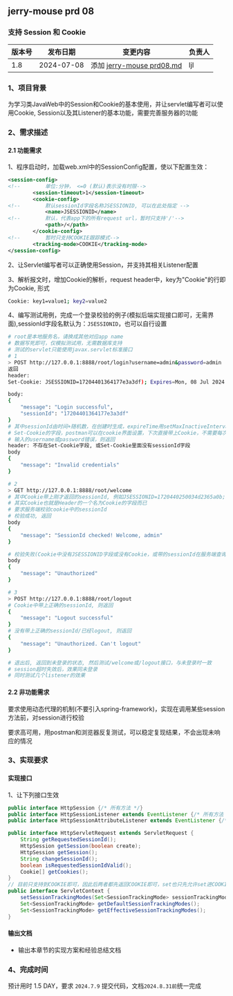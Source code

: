 ## jerry-mouse prd 08

### 支持 Session 和 Cookie

| 版本号 | 发布日期       | 变更内容                                  | 负责人 |
|-----|------------|---------------------------------------|-----|
| 1.8 | 2024-07-08 | 添加 [jerry-mouse prd08.md](./prd08.md) | ljl |

### 1、项目背景
为学习类JavaWeb中的Session和Cookie的基本使用，并让servlet编写者可以使用Cookie, Session以及其Listener的基本功能，需要完善服务器的功能

### 2、需求描述
#### 2.1 功能需求

1、程序启动时，加载web.xml中的SessionConfig配置，使以下配置生效：
```xml
<session-config>
<!--        单位:分钟， <=0 (默认)表示没有时限-->
        <session-timeout>1</session-timeout>
        <cookie-config>
<!--        默认sessionId字段名称JSESSIONID, 可以在此处指定 -->
            <name>JSESSIONID</name>
<!--        默认，代表app下的所有request url，暂时只支持'/'-->
            <path>/</path>
        </cookie-config>
<!--        暂时只支持COOKIE跟踪模式-->
        <tracking-mode>COOKIE</tracking-mode>
</session-config>
```


2、让Servlet编写者可以正确使用Session，并支持其相关Listener配置

3、解析报文时，增加Cookie的解析，request header中，key为"Cookie"的行即为Cookie, 形式
```bash
Cookie: key1=value1; key2=value2
```

4、编写测试用例，完成一个登录校验的例子(模拟后端实现接口即可，无需界面),sessionId字段名默认为：`JSESSIONID`，也可以自行设置
```bash
# root是本地服务名，请换成其他对应app name
# 数据写死即可，仅模拟测试用，无需数据库支持
# 测试的servlet只能使用javax.servlet标准接口
# 1
> POST http://127.0.0.1:8888/root/login?username=admin&password=admin
返回
header:
Set-Cookie: JSESSIONID=17204401364177e3a3df); Expires=Mon, 08 Jul 2024 13:02:16 GMT

body:
{
    "message": "Login successful",
    "sessionId": "17204401364177e3a3df"
}
# 其中sessionId由时间+随机数，在创建时生成，expireTime用setMaxInactiveInterval生成，设置较长的时间
# Set-Cookie的字段，postman可以在cookie界面设置，下次直接带上Cookie，不需要每次拷贝
# 输入的username或password错误，则返回
header: 不存在Set-Cookie字段, 或Set-Cookie里面没有sessionId字段
body
{
    "message": "Invalid credentials"
}

# 2
> GET http://127.0.0.1:8888/root/welcome
# 其中Cookie带上刚才返回的sessionId, 例如JSESSIONID=1720440250034d2365a0b;
# 其实Cookie也就是Header的一个名为Cookie的字段而已
# 要求服务端校验cookie中的sessionId
# 校验成功, 返回
body
{
    "message": "SessionId checked! Welcome, admin"
}

# 校验失败(Cookie中没有JSESSIONID字段或没有Cookie，或带的sessionId在服务端查询不到), 返回
body
{
    "message": "Unauthorized"
}

# 3
> POST http://127.0.0.1:8888/root/logout
# Cookie中带上正确的sessionId, 则返回
{
    "message": "Logout successful"
}
# 没有带上正确的sessionId/已经logout, 则返回
{
    "message": "Unauthorized. Can't logout"
}

# 退出后, 返回到未登录的状态, 然后测试/welcome或/logout接口，与未登录时一致
# session超时失效后，效果同未登录
# 同时测试几个listener的效果
```


#### 2.2 非功能需求

要求使用动态代理的机制(不要引入spring-framework)，实现在调用某些session方法前，对session进行校验

要求高可用，用postman和浏览器反复测试，可以稳定复现结果，不会出现未响应的情况

### 3、实现要求
#### 实现接口

1、让下列接口生效
```java
public interface HttpSession {/* 所有方法 */}
public interface HttpSessionListener extends EventListener {/* 所有方法 */}
public interface HttpSessionAttributeListener extends EventListener {/* 所有方法 */}

public interface HttpServletRequest extends ServletRequest {
    String getRequestedSessionId();
    HttpSession getSession(boolean create);
    HttpSession getSession();
    String changeSessionId();
    boolean isRequestedSessionIdValid();
    Cookie[] getCookies();
}
// 目前只支持到COOKIE即可，因此后两者都先返回COOKIE即可，set也只先允许set进COOKIE方式
public interface ServletContext {
    setSessionTrackingModes(Set<SessionTrackingMode> sessionTrackingModes)
    Set<SessionTrackingMode> getDefaultSessionTrackingModes();
    Set<SessionTrackingMode> getEffectiveSessionTrackingModes();
}
```

#### 输出文档
- 输出本章节的实现方案和经验总结文档

### 4、完成时间
预计用时 1.5 DAY，要求 `2024.7.9` 提交代码，文档`2024.8.31前`统一完成
